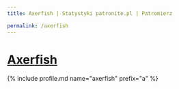 ```yaml
---
title: Axerfish | Statystyki patronite.pl | Patromierz

permalink: /axerfish
---
```


# [Axerfish](https://patronite.pl/axerfish)

{% include profile.md name="axerfish" prefix="a" %}
